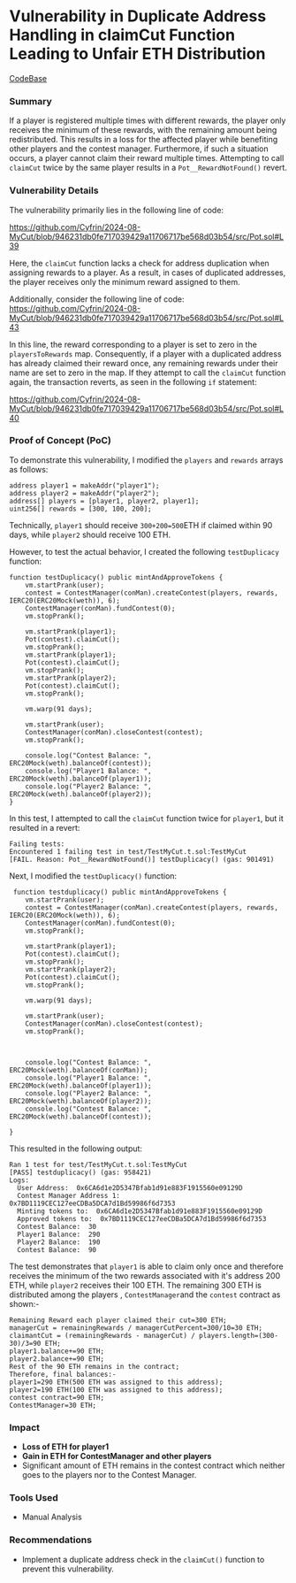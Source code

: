 # Vulnerability in Duplicate Address Handling in claimCut Function Leading to Unfair ETH Distribution

[CodeBase]([url](https://github.com/Cyfrin/2024-08-MyCut))

### Summary

If a player is registered multiple times with different rewards, the player only receives the minimum of these rewards, with the remaining amount being redistributed. This results in a loss for the affected player while benefiting other players and the contest manager. Furthermore, if such a situation occurs, a player cannot claim their reward multiple times. Attempting to call `claimCut` twice by the same player results in a `Pot__RewardNotFound()` revert.

### Vulnerability Details

The vulnerability primarily lies in the following line of code:

<https://github.com/Cyfrin/2024-08-MyCut/blob/946231db0fe717039429a11706717be568d03b54/src/Pot.sol#L39>

Here, the `claimCut` function lacks a check for address duplication when assigning rewards to a player. As a result, in cases of duplicated addresses, the player receives only the minimum reward assigned to them.

Additionally, consider the following line of code:
<https://github.com/Cyfrin/2024-08-MyCut/blob/946231db0fe717039429a11706717be568d03b54/src/Pot.sol#L43>

In this line, the reward corresponding to a player is set to zero in the `playersToRewards` map. Consequently, if a player with a duplicated address has already claimed their reward once, any remaining rewards under their name are set to zero in the map. If they attempt to call the `claimCut` function again, the transaction reverts, as seen in the following `if` statement:

<https://github.com/Cyfrin/2024-08-MyCut/blob/946231db0fe717039429a11706717be568d03b54/src/Pot.sol#L40>

### Proof of Concept (PoC)

To demonstrate this vulnerability, I modified the `players` and `rewards` arrays as follows:

```Solidity
address player1 = makeAddr("player1");
address player2 = makeAddr("player2");
address[] players = [player1, player2, player1];
uint256[] rewards = [300, 100, 200];
```

Technically, `player1` should receive `300+200=500`ETH if claimed within 90 days, while `player2` should receive 100 ETH.

However, to test the actual behavior, I created the following `testDuplicacy` function:

```solidity
function testDuplicacy() public mintAndApproveTokens {
    vm.startPrank(user);
    contest = ContestManager(conMan).createContest(players, rewards, IERC20(ERC20Mock(weth)), 6);
    ContestManager(conMan).fundContest(0);
    vm.stopPrank();

    vm.startPrank(player1);
    Pot(contest).claimCut();
    vm.stopPrank();
    vm.startPrank(player1);
    Pot(contest).claimCut();
    vm.stopPrank();
    vm.startPrank(player2);
    Pot(contest).claimCut();
    vm.stopPrank();

    vm.warp(91 days);

    vm.startPrank(user);
    ContestManager(conMan).closeContest(contest);
    vm.stopPrank();

    console.log("Contest Balance: ", ERC20Mock(weth).balanceOf(contest));
    console.log("Player1 Balance: ", ERC20Mock(weth).balanceOf(player1));
    console.log("Player2 Balance: ", ERC20Mock(weth).balanceOf(player2));
}
```

In this test, I attempted to call the `claimCut` function twice for `player1`, but it resulted in a revert:

```solidity
Failing tests:
Encountered 1 failing test in test/TestMyCut.t.sol:TestMyCut
[FAIL. Reason: Pot__RewardNotFound()] testDuplicacy() (gas: 901491)
```

Next, I modified the `testDuplicacy()` function:

```Solidity
 function testduplicacy() public mintAndApproveTokens {
    vm.startPrank(user);
    contest = ContestManager(conMan).createContest(players, rewards, IERC20(ERC20Mock(weth)), 6);
    ContestManager(conMan).fundContest(0);
    vm.stopPrank();

    vm.startPrank(player1);
    Pot(contest).claimCut();
    vm.stopPrank();
    vm.startPrank(player2);
    Pot(contest).claimCut();
    vm.stopPrank();

    vm.warp(91 days);

    vm.startPrank(user);
    ContestManager(conMan).closeContest(contest);
    vm.stopPrank();

  

    console.log("Contest Balance: ", ERC20Mock(weth).balanceOf(conMan));
    console.log("Player1 Balance: ", ERC20Mock(weth).balanceOf(player1));
    console.log("Player2 Balance: ", ERC20Mock(weth).balanceOf(player2));
    console.log("Contest Balance: ", ERC20Mock(weth).balanceOf(contest));
    
}
```

This resulted in the following output:

```Solidity
Ran 1 test for test/TestMyCut.t.sol:TestMyCut
[PASS] testduplicacy() (gas: 958421)
Logs:
  User Address:  0x6CA6d1e2D5347Bfab1d91e883F1915560e09129D
  Contest Manager Address 1:  0x7BD1119CEC127eeCDBa5DCA7d1Bd59986f6d7353
  Minting tokens to:  0x6CA6d1e2D5347Bfab1d91e883F1915560e09129D
  Approved tokens to:  0x7BD1119CEC127eeCDBa5DCA7d1Bd59986f6d7353
  Contest Balance:  30
  Player1 Balance:  290
  Player2 Balance:  190
  Contest Balance:  90
```

The test demonstrates that `player1` is able to claim only once and therefore receives the minimum of the two rewards associated with it's address 200 ETH, while `player2` receives their 100 ETH. The remaining 300 ETH is distributed among the  players , `ContestManager`and the `contest` contract as shown:-

```Solidity
Remaining Reward each player claimed their cut=300 ETH;
managerCut = remainingRewards / managerCutPercent=300/10=30 ETH;
claimantCut = (remainingRewards - managerCut) / players.length=(300-30)/3=90 ETH;
player1.balance+=90 ETH;
player2.balance+=90 ETH;
Rest of the 90 ETH remains in the contract;
Therefore, final balances:-
player1=290 ETH(500 ETH was assigned to this address);
player2=190 ETH(100 ETH was assigned to this address);
contest contract=90 ETH;
ContestManager=30 ETH;
```

### Impact

* **Loss of ETH for player1**
* **Gain in ETH for ContestManager and other players**
* Significant amount of ETH remains in the contest contract which neither goes to the players nor to the Contest Manager.

### Tools Used

* Manual Analysis

### Recommendations

* Implement a duplicate address check in the `claimCut()` function to prevent this vulnerability.
